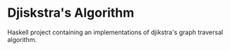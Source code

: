 # Djiskstra's Algorithm
Haskell project containing an implementations of djikstra's graph traversal algorithm. 
